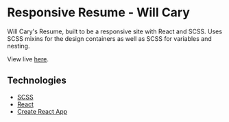 # Responsive Resume - Will Cary

Will Cary's Resume, built to be a responsive site with React and SCSS. Uses SCSS mixins for the design containers as well as SCSS for variables and nesting.

View live [here](https://williamacary-resume.netlify.app/).

## Technologies

- [SCSS](https://sass-lang.com/)
- [React](https://reactjs.org/)
- [Create React App](https://github.com/facebook/create-react-app)
